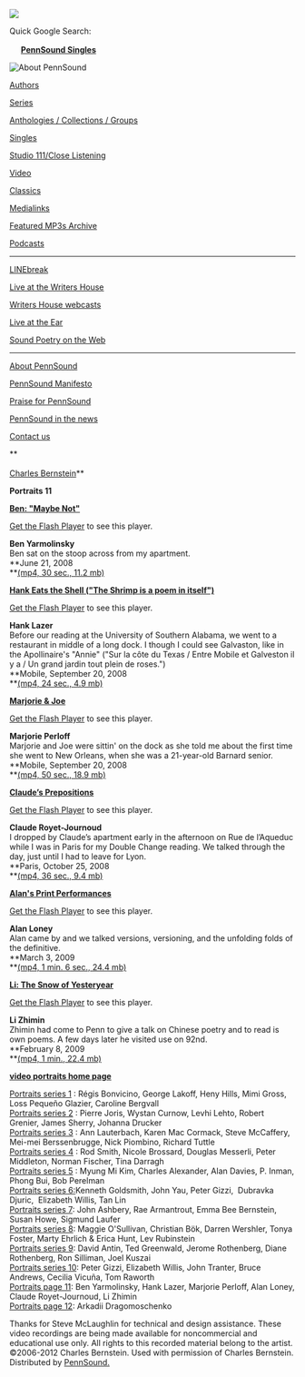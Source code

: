![](PennSound_flat.gif)

Quick Google Search:

*<img src="favicon.png" width="16" height="16" />* [**PennSound Singles**](http://www.writing.upenn.edu/singles/index.php)  

  
  

![About PennSound](inside.gif)

[Authors](http://www.writing.upenn.edu/pennsound/x/authors.html)

[Series](http://www.writing.upenn.edu/pennsound/x/series.php)

[Anthologies / Collections / Groups](http://www.writing.upenn.edu/pennsound/x/anthologies.html)

[Singles](http://www.writing.upenn.edu/singles/index.php)

[Studio 111/Close Listening](http://www.writing.upenn.edu/pennsound/x/Studio-111.html)

[Video](http://www.writing.upenn.edu/pennsound/x/video.php)

[Classics](http://www.writing.upenn.edu/pennsound/x/classics.php)

[Medialinks](http://www.writing.upenn.edu/medialinks/index.php)

[Featured MP3s Archive](http://writing.upenn.edu/pennsound/x/featured-mp3s-archive.php)

[Podcasts](http://writing.upenn.edu/pennsound/podcasts.html)

------------------------------------------------------------------------

[LINEbreak](http://writing.upenn.edu/pennsound/x/LINEbreak.html)

[Live at the Writers House](http://www.writing.upenn.edu/%7Ewh/wxpn/live/)

[Writers House webcasts](http://www.writing.upenn.edu/%7Ewh/webcasts/)

[Live at the Ear](http://www.writing.upenn.edu/pennsound/x/Live-at-the-Ear-1994.html)

[Sound Poetry on the Web](http://www.epc.buffalo.edu/sound/soundpoetry.html)

------------------------------------------------------------------------

[About PennSound](http://www.writing.upenn.edu/pennsound/about.html)

[PennSound Manifesto](http://www.writing.upenn.edu/pennsound/manifesto.html)

<span class="quoted1">[Praise for PennSound](http://writing.upenn.edu/pennsound/Praise.html)</span>

[PennSound in the news](http://writing.upenn.edu/pennsound/news.html)

[Contact us](mailto:pennsound@writing.upenn.edu)

**  
[  
Charles Bernstein](http://epc.buffalo.edu/authors/bernstein)**

**Portraits 11**  
  
  
  
[**Ben: "Maybe Not"**]()

[Get the Flash Player](http://www.macromedia.com/go/getflashplayer) to see this player.

**Ben Yarmolinsky**  
Ben sat on the stoop across from my apartment.  
**June 21, 2008  
**[(mp4, 30 sec., 11.2 mb)](http://media.sas.upenn.edu/pennsound/authors/Bernstein/portraits/Yarmolinsky-Ben_Ch-Bernstein_NYC_6-21-08.mp4)  
  
  
[**Hank Eats the Shell ("The Shrimp is a poem in itself")**]()

[Get the Flash Player](http://www.macromedia.com/go/getflashplayer) to see this player.

**Hank Lazer**  
Before our reading at the University of Southern Alabama, we went to a restaurant in middle of a long dock. I though I could see Galvaston, like in the Apollinaire's "Annie" ("Sur la côte du Texas / Entre Mobile et Galveston il y a / Un grand jardin tout plein de roses.")  
**Mobile, September 20, 2008  
**[(mp4, 24 sec., 4.9 mb)](http://media.sas.upenn.edu/pennsound/authors/Bernstein/portraits/Lazer-Hank_Ch-Bernstein_9-20-08.mp4)  
  
  
[**Marjorie & Joe**]()

[Get the Flash Player](http://www.macromedia.com/go/getflashplayer) to see this player.

**Marjorie Perloff**  
Marjorie and Joe were sittin' on the dock as she told me about the first time she went to New Orleans, when she was a 21-year-old Barnard senior.  
**Mobile, September 20, 2008  
**[(mp4, 50 sec., 18.9 mb)](http://media.sas.upenn.edu/pennsound/authors/Bernstein/portraits/Perloff-Marjorie_Ch-Bernstein_9-20-08.mp4)  
  
  
[**Claude’s Prepositions**]()

[Get the Flash Player](http://www.macromedia.com/go/getflashplayer) to see this player.

**Claude Royet-Journoud**  
I dropped by Claude’s apartment early in the afternoon
on Rue de l’Aqueduc
while I was in Paris for my Double Change reading. We talked
through the day, just until I had to leave for Lyon.  
**Paris, October 25, 2008  
**[(mp4, 36 sec., 9.4 mb)](http://media.sas.upenn.edu/pennsound/authors/Bernstein/portraits/Royet-Journoud-Claude_Ch-Bernstein_Paris_10-25-08.mp4)  
  
  
[**Alan's Print Performances**]()

[Get the Flash Player](http://www.macromedia.com/go/getflashplayer) to see this player.

**Alan Loney**  
Alan came by and we talked versions, versioning, and the unfolding folds of the definitive.  
**March 3, 2009  
**[(mp4, 1 min. 6 sec., 24.4 mb)](http://media.sas.upenn.edu/pennsound/authors/Bernstein/portraits/Loney-Alan_Ch-Bernstein_3-3-09_NYC.mp4)  
  
  
[**Li: The Snow of Yesteryear**]()

[Get the Flash Player](http://www.macromedia.com/go/getflashplayer) to see this player.

**Li Zhimin**  
Zhimin had come to Penn to give a talk on Chinese poetry and to read is own poems. A few days later he visited use on 92nd.  
**February 8, 2009  
**[(mp4, 1 min., 22.4 mb)](http://media.sas.upenn.edu/pennsound/authors/Bernstein/portraits/Zhimin-Li_Ch-Bernstein_2-08-09_NYC.mp4)  
  

**[video portraits home page](Bernstein-Portraits-home.php)**  
  
[Portraits series 1](http://writing.upenn.edu/pennsound/x/Bernstein-portraits.html) : Régis Bonvicino, George Lakoff, Heny Hills, Mimi Gross, Loss Pequeño Glazier, Caroline Bergvall[  
Portraits series 2](http://writing.upenn.edu/pennsound/x/Bernstein-portraits-2.html) : Pierre Joris, Wystan Curnow, Levhi Lehto, Robert Grenier, James Sherry, Johanna Drucker[  
Portraits series 3](http://writing.upenn.edu/pennsound/x/Bernstein-portraits-3.html) : Ann Lauterbach, Karen Mac Cormack, Steve McCaffery, Mei-mei Berssenbrugge, Nick Piombino, Richard Tuttle[  
Portraits series 4](http://writing.upenn.edu/pennsound/x/Bernstein-portraits-4.html) : Rod Smith, Nicole Brossard, Douglas Messerli, Peter Middleton, Norman Fischer, Tina Darragh[  
Portraits series 5](http://writing.upenn.edu/pennsound/x/Bernstein-portraits-5.html) : Myung Mi Kim, Charles Alexander, Alan Davies, P. Inman, Phong Bui, Bob Perelman[  
Portraits series 6:](http://writing.upenn.edu/pennsound/x/Bernstein-portraits-6.html)Kenneth Goldsmith, John Yau, Peter Gizzi,  Dubravka Djuric,  Elizabeth Willis, Tan Lin  
[Portraits series 7](http://writing.upenn.edu/pennsound/x/Bernstein-portraits-7.html): John Ashbery, Rae Armantrout, Emma Bee Bernstein, Susan Howe, Sigmund Laufer  
[Portraits series 8](Bernstein-portraits-8.html): Maggie O'Sullivan, Christian Bök, Darren Wershler, Tonya Foster, Marty Ehrlich & Erica Hunt, Lev Rubinstein  
[Portraits series 9](Bernstein-portraits-9.html): David Antin, Ted Greenwald, Jerome Rothenberg, Diane Rothenberg, Ron Silliman, Joel Kuszai  
[Portraits series 10](Bernstein-portraits-10.html): Peter Gizzi, Elizabeth Willis, John Tranter, Bruce Andrews, Cecilia Vicuña, Tom Raworth  
[Portraits page 11](Bernstein-portraits-11.html): Ben Yarmolinsky, Hank Lazer, Marjorie Perloff, Alan Loney, Claude Royet-Journoud, Li Zhimin  
[Portraits page 12](Bernstein-portraits-12.html): Arkadii Dragomoschenko  
  
  

Thanks for Steve McLaughlin for technical and design assistance. These video recordings are being made available
for noncommercial and educational use only. All rights to this
recorded material belong to the artist. ©2006-2012 Charles Bernstein.
Used with permission of Charles Bernstein. Distributed by [PennSound.](../index.html)
